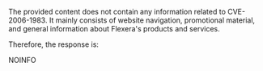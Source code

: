The provided content does not contain any information related to CVE-2006-1983. It mainly consists of website navigation, promotional material, and general information about Flexera's products and services.

Therefore, the response is:

NOINFO